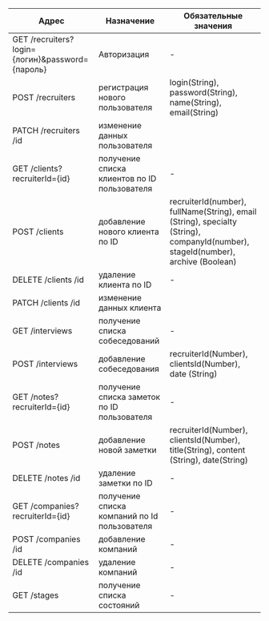 | Адрес                                       | Назначение                | Обязательные значения            |
| --------------------------------------------|---------------------------| ---------------------------------|
| GET /recruiters?login={логин}&password={пароль}  | Авторизация |-|
| POST /recruiters                                 | регистрация нового пользователя|login(String), password(String), name(String), email(String) |
| PATCH /recruiters /id                            | изменение данных пользователя | |
| GET /clients?recruiterId={id}                    | получение списка клиентов по ID пользователя|-|
| POST /clients                                    | добавление нового клиента по ID | recruiterId(number), fullName(String), email (String), specialty (String), companyId(number), stageId(number), archive (Boolean)|
| DELETE /clients /id                              | удаление клиента по ID |-|
| PATCH /clients /id                               | изменение данных клиента | |
| GET /interviews                                  | получение списка собеседований |-|
| POST /interviews                                 | добавление собеседования  |recruiterId(Number), clientsId(Number), date (String) |-|
| GET /notes?recruiterId={id}                      | получение списка заметок по ID пользователя|-|
| POST /notes                                      | добавление новой заметки |recruiterId(Number), clientsId(Number), title(String), content (String), date(String)|
| DELETE /notes /id                                | удаление заметки по ID  |-|
| GET /companies?recruiterId={id}                  | получение списка компаний по Id пользователя |-|
| POST /companies /id                              | добавление компаний    |-|
| DELETE /companies /id                            | удаление компаний    |-|
| GET /stages                                      | получение списка состояний|-|

